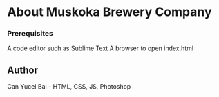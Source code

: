 # About Muskoka Brewery Company

### Prerequisites
A code editor such as Sublime Text
A browser to open index.html

## Author
Can Yucel Bal - HTML, CSS, JS, Photoshop
